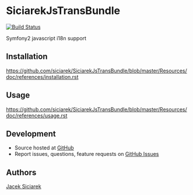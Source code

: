 SiciarekJsTransBundle
=====================

[![Build Status](https://travis-ci.org/siciarek/SiciarekJsTransBundle.png?branch=master)](https://travis-ci.org/siciarek/SiciarekJsTransBundle)

Symfony2 javascript i18n support

## Installation

https://github.com/siciarek/SiciarekJsTransBundle/blob/master/Resources/doc/references/installation.rst


## Usage

https://github.com/siciarek/SiciarekJsTransBundle/blob/master/Resources/doc/references/usage.rst


## Development

- Source hosted at [GitHub](https://github.com/siciarek/SiciarekJsTransBundle)
- Report issues, questions, feature requests on [GitHub Issues](https://github.com/siciarek/SiciarekJsTransBundle/issues)


## Authors

[Jacek Siciarek](https://github.com/siciarek)
